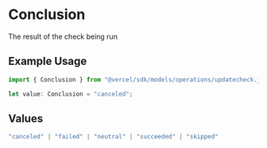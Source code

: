 # Conclusion

The result of the check being run

## Example Usage

```typescript
import { Conclusion } from "@vercel/sdk/models/operations/updatecheck.js";

let value: Conclusion = "canceled";
```

## Values

```typescript
"canceled" | "failed" | "neutral" | "succeeded" | "skipped"
```